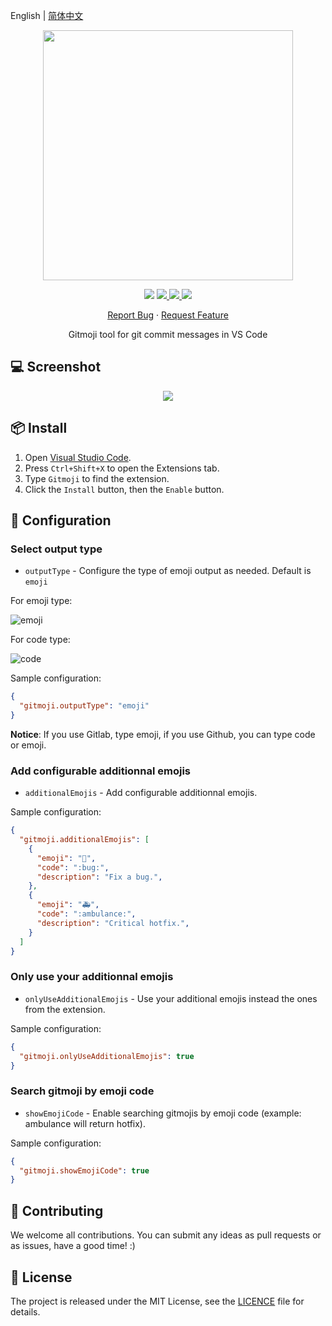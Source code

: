 English | [简体中文](README.zh-CN.md)

<p align="center">
    <img src="https://raw.githubusercontent.com/seatonjiang/gitmoji-vscode/main/images/gitmoji.gif" width="400">
</p>

<p align="center">
    <img src="https://img.shields.io/badge/gitmoji-%20😜%20😍-FFDD67.svg?style=flat-square">
    <a href="https://github.com/seatonjiang/gitmoji-vscode/issues">
        <img src="https://img.shields.io/github/issues/seatonjiang/gitmoji-vscode?style=flat-square&color=blue">
    </a>
    <a href="https://github.com/seatonjiang/gitmoji-vscode/pulls">
        <img src="https://img.shields.io/github/issues-pr/seatonjiang/gitmoji-vscode?style=flat-square&color=brightgreen">
    </a>
    <a href="https://github.com/seatonjiang/gitmoji-vscode/blob/main/LICENSE">
        <img src="https://img.shields.io/github/license/seatonjiang/gitmoji-vscode?&style=flat-square">
    </a>
</p>

<p align="center">
    <a href="https://github.com/seatonjiang/gitmoji-vscode/issues">Report Bug</a>
    ·
    <a href="https://github.com/seatonjiang/gitmoji-vscode/issues">Request Feature</a>
</p>

<p align="center">Gitmoji tool for git commit messages in VS Code</p>

## 💻 Screenshot

<p align="center">
    <img src="https://raw.githubusercontent.com/seatonjiang/gitmoji-vscode/main/images/about.gif">
</p>

## 📦 Install

1. Open [Visual Studio Code](https://code.visualstudio.com/).
2. Press `Ctrl+Shift+X` to open the Extensions tab.
3. Type `Gitmoji` to find the extension.
4. Click the `Install` button, then the `Enable` button.

## 🔨 Configuration

### Select output type

- `outputType` - Configure the type of emoji output as needed. Default is `emoji`

For emoji type:

![emoji](https://raw.githubusercontent.com/seatonjiang/gitmoji-vscode/main/images/emoji.png)

For code type:

![code](https://raw.githubusercontent.com/seatonjiang/gitmoji-vscode/main/images/code.png)

Sample configuration:

```json
{
  "gitmoji.outputType": "emoji"
}
```

**Notice**: If you use Gitlab, type emoji, if you use Github, you can type code or emoji.

### Add configurable additionnal emojis

- `additionalEmojis` - Add configurable additionnal emojis.

Sample configuration:

```json
{
  "gitmoji.additionalEmojis": [
    {
      "emoji": "🐛",
      "code": ":bug:",
      "description": "Fix a bug.",
    },
    {
      "emoji": "🚑",
      "code": ":ambulance:",
      "description": "Critical hotfix.",
    }
  ]
}
```

### Only use your additionnal emojis

- `onlyUseAdditionalEmojis` - Use your additional emojis instead the ones from the extension.

Sample configuration:

```json
{
  "gitmoji.onlyUseAdditionalEmojis": true
}
```

### Search gitmoji by emoji code

- `showEmojiCode` - Enable searching gitmojis by emoji code (example: ambulance will return hotfix).

Sample configuration:

```json
{
  "gitmoji.showEmojiCode": true
}
```

## 🤝 Contributing

We welcome all contributions. You can submit any ideas as pull requests or as issues, have a good time! :)

## 📃 License

The project is released under the MIT License, see the [LICENCE](https://github.com/seatonjiang/gitmoji-vscode/blob/main/LICENSE) file for details.